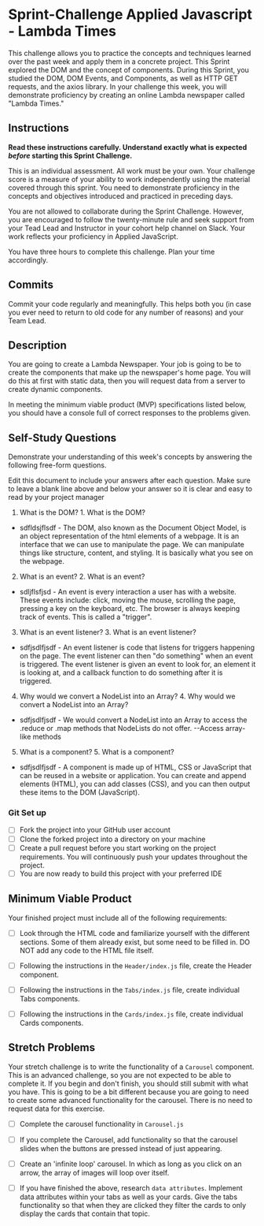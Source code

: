 # Sprint-Challenge Applied Javascript - Lambda Times

This challenge allows you to practice the concepts and techniques learned over the past week and apply them in a concrete project. This Sprint explored the DOM and the concept of components. During this Sprint, you studied the DOM, DOM Events, and Components, as well as HTTP GET requests, and the axios library. In your challenge this week, you will demonstrate proficiency by creating an online Lambda newspaper called "Lambda Times."

## Instructions

**Read these instructions carefully. Understand exactly what is expected _before_ starting this Sprint Challenge.**

This is an individual assessment. All work must be your own. Your challenge score is a measure of your ability to work independently using the material covered through this sprint. You need to demonstrate proficiency in the concepts and objectives introduced and practiced in preceding days.

You are not allowed to collaborate during the Sprint Challenge. However, you are encouraged to follow the twenty-minute rule and seek support from your Tead Lead and Instructor in your cohort help channel on Slack. Your work reflects your proficiency in Applied JavaScript.

You have three hours to complete this challenge. Plan your time accordingly.

## Commits

Commit your code regularly and meaningfully. This helps both you (in case you ever need to return to old code for any number of reasons) and your Team Lead.

## Description

You are going to create a Lambda Newspaper. Your job is going to be to create the components that make up the newspaper's home page. You will do this at first with static data, then you will request data from a server to create dynamic components.

In meeting the minimum viable product (MVP) specifications listed below, you should have a console full of correct responses to the problems given.

## Self-Study Questions

Demonstrate your understanding of this week's concepts by answering the following free-form questions.

Edit this document to include your answers after each question. Make sure to leave a blank line above and below your answer so it is clear and easy to read by your project manager


1. What is the DOM?	1. What is the DOM?
- sdfldsjflsdf	- The DOM, also known as the Document Object Model, is an object representation of the html elements of a webpage. It is an interface that we can use to manipulate the page. We can manipulate things like structure, content, and styling. It is basically what you see on the webpage.


2. What is an event?	2. What is an event?
- sdljflsfjsd 	- An event is every interaction a user has with a website. These events include: click, moving the mouse, scrolling the page, pressing a key on the keyboard, etc.  The browser is always keeping track of events. This is called a "trigger".


3. What is an event listener?	3. What is an event listener?
- sdfjsdlfjsdf	- An event listener is code that listens for triggers happening on the page. The event listener can then "do something" when an event is triggered. The event listener is given an event to look for, an element it is looking at, and a callback function to do something after it is triggered. 


4. Why would we convert a NodeList into an Array?	4. Why would we convert a NodeList into an Array?
- sdfjsdlfjsdf	- We would convert a NodeList into an Array to access the .reduce or .map methods that NodeLists do not offer.
--Access array-like methods 


5. What is a component?	5. What is a component?
- sdfjsdlfjsdf	- A component is made up of HTML, CSS or JavaScript that can be reused in a website or application. You can create and append elements (HTML), you can add classes (CSS), and you can then output these items to the DOM (JavaScript).

### Git Set up

* [ ] Fork the project into your GitHub user account
* [ ] Clone the forked project into a directory on your machine
* [ ] Create a pull request before you start working on the project requirements.  You will continuously push your updates throughout the project.
* [ ] You are now ready to build this project with your preferred IDE
 
## Minimum Viable Product

Your finished project must include all of the following requirements:

* [ ] Look through the HTML code and familiarize yourself with the different sections. Some of them already exist, but some need to be filled in. DO NOT add any code to the HTML file itself.

* [ ] Following the instructions in the `Header/index.js` file, create the Header component. 

* [ ] Following the instructions in the `Tabs/index.js` file, create individual Tabs components.

* [ ] Following the instructions in the `Cards/index.js` file, create individual Cards components.

## Stretch Problems

Your stretch challenge is to write the functionality of a `Carousel` component. This is an advanced challenge, so you are not expected to be able to complete it. If you begin and don't finish, you should still submit with what you have. This is going to be a bit different because you are going to need to create some advanced functionality for the carousel. There is no need to request data for this exercise.

* [ ] Complete the carousel functionality in `Carousel.js`

* [ ] If you complete the Carousel, add functionality so that the carousel slides when the buttons are pressed instead of just appearing.

* [ ] Create an 'infinite loop' carousel. In which as long as you click on an arrow, the array of images will loop over itself.

* [ ] If you have finished the above, research `data attributes`. Implement data attributes within your tabs as well as your cards. Give the tabs functionality so that when they are clicked they filter the cards to only display the cards that contain that topic.
